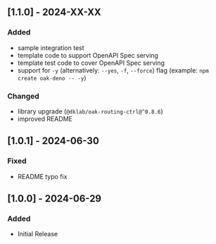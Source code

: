 ## [1.1.0] - 2024-XX-XX

### Added

- sample integration test
- template code to support OpenAPI Spec serving
- template test code to cover OpenAPI Spec serving
- support for `-y` (alternatively: `--yes`, `-f`, `--force`) flag (example: `npm create oak-deno -- -y`)

### Changed

- library upgrade (`@dklab/oak-routing-ctrl@^0.8.6`)
- improved README

## [1.0.1] - 2024-06-30

### Fixed

- README typo fix

## [1.0.0] - 2024-06-29

### Added

- Initial Release
